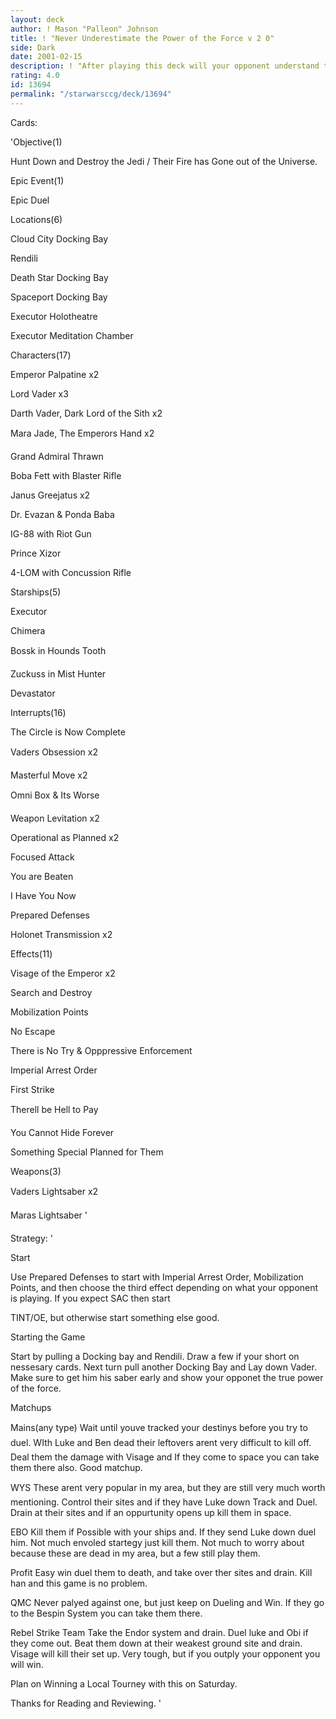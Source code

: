 ```yaml
---
layout: deck
author: ! Mason "Palleon" Johnson
title: ! "Never Underestimate the Power of the Force v 2 0"
side: Dark
date: 2001-02-15
description: ! "After playing this deck will your opponent understand the true nature of the dark side. Luke and Ben go on Vacation to the Grave."
rating: 4.0
id: 13694
permalink: "/starwarsccg/deck/13694"
---
```

Cards: 

'Objective(1) 


Hunt Down and Destroy the Jedi / Their Fire has Gone out of the Universe. 


Epic Event(1) 


Epic Duel 


Locations(6) 


Cloud City Docking Bay 

Rendili 

Death Star Docking Bay 

Spaceport Docking Bay 

Executor Holotheatre 

Executor Meditation Chamber 


Characters(17) 


Emperor Palpatine x2 

Lord Vader x3 

Darth Vader, Dark Lord of the Sith x2 

Mara Jade, The Emperors Hand x2 

Grand Admiral Thrawn 

Boba Fett with Blaster Rifle 

Janus Greejatus x2 

Dr. Evazan & Ponda Baba 

IG-88 with Riot Gun 

Prince Xizor 

4-LOM with Concussion Rifle 


Starships(5) 


Executor 

Chimera 

Bossk in Hounds Tooth 

Zuckuss in Mist Hunter 

Devastator 


Interrupts(16) 


The Circle is Now Complete 

Vaders Obsession x2 

Masterful Move x2 

Omni Box & Its Worse 

Weapon Levitation x2 

Operational as Planned x2 

Focused Attack 

You are Beaten 

I Have You Now 

Prepared Defenses 

Holonet Transmission x2 


Effects(11) 


Visage of the Emperor x2 

Search and Destroy 

Mobilization Points 

No Escape 

There is No Try & Opppressive Enforcement 

Imperial Arrest Order 

First Strike 

Therell be Hell to Pay 

You Cannot Hide Forever 

Something Special Planned for Them 


Weapons(3) 


Vaders Lightsaber x2 

Maras Lightsaber  '

Strategy: '

Start 


Use Prepared Defenses to start with Imperial Arrest Order, Mobilization Points, and then choose the third effect depending on what your opponent is playing. If you expect SAC then start 

TINT/OE, but otherwise start something else good. 


Starting the Game 


Start by pulling a Docking bay and Rendili. Draw a few if your short on nessesary cards. Next turn pull another Docking Bay and Lay down Vader. Make sure to get him his saber early and show your opponet the true power of the force. 


Matchups 


Mains(any type) Wait until youve tracked your destinys before you try to duel. WIth Luke and Ben dead their leftovers arent very difficult to kill off. Deal them the damage with Visage and If they come to space you can take them there also. Good matchup. 


WYS These arent very popular in my area, but they are still very much worth mentioning. Control their sites and if they have Luke down Track and Duel. Drain at their sites and if an oppurtunity opens up kill them in space. 


EBO Kill them if Possible with your ships and. If they send Luke down duel him. Not much envoled startegy just kill them. Not much to worry about because these are dead in my area, but a few still play them. 


Profit Easy win duel them to death, and take over ther sites and drain. Kill han and this game is no problem. 


QMC Never palyed against one, but just keep on Dueling and Win. If they go to the Bespin System you can take them there. 


Rebel Strike Team Take the Endor system and drain. Duel luke and Obi if they come out. Beat them down at their weakest ground site and drain. Visage will kill their set up. Very tough, but if you outply your opponent you will win. 


Plan on Winning a Local Tourney with this on Saturday.


Thanks for Reading and Reviewing.  '
